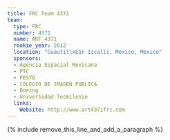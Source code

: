```yaml
---
title: FRC Team 4371
team:
  type: FRC
  number: 4371
  name: ART 4371
  rookie_year: 2012
  location: "Cuautil\xE1n Izcalli, Mexico, Mexico"
  sponsors:
  - Agencia Espacial Mexicana
  - PTC
  - FESTO
  - COLEGIO DE IMAGEN PUBLICA
  - Boeing
  - Universidad Tecmilenio
  links:
    Website: http://www.art4371frc.com
---
```


{% include remove_this_line_and_add_a_paragraph %}